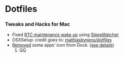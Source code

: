 # Dotfiles

### Tweaks and Hacks for Mac

* Fixed [RTC maintenance wake up][1] using [SleepWatcher][2]
* OSXSetup: credit goes to: [mathiasbynens/dotfiles][3]
* [Removed][4] some apps' icon from Dock: ([see details][5])
    1. QQ

[1]: http://www.insanelymac.com/forum/topic/300072-wake-reason-rtc-alarm-how-to-deactivate/page-5
[2]: http://t.cn/Rz2WFkq
[3]: https://github.com/mathiasbynens/dotfiles/blob/master/.osx
[4]: https://gist.github.com/RobertYan/2b604886d6198b092126
[5]: https://developer.apple.com/library/ios/documentation/General/Reference/InfoPlistKeyReference/Articles/LaunchServicesKeys.html
